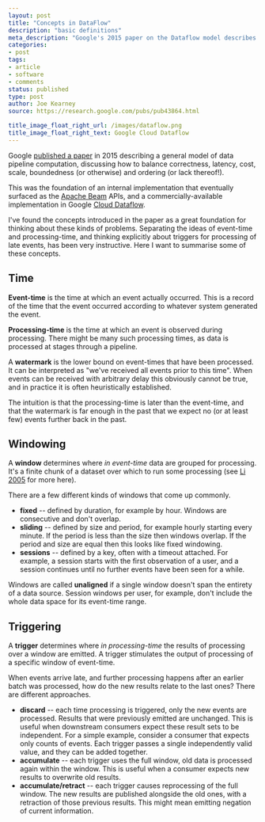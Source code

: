 ```yaml
---
layout: post
title: "Concepts in DataFlow"
description: "basic definitions"
meta_description: "Google's 2015 paper on the Dataflow model describes general solutions to general data pipeline processing problems. The terms they use have been helpful to me in understanding patterns in these problems."
categories:
- post
tags:
- article
- software
- comments
status: published
type: post
author: Joe Kearney
source: https://research.google.com/pubs/pub43864.html

title_image_float_right_url: /images/dataflow.png
title_image_float_right_text: Google Cloud Dataflow
---
```


[Li 2005]: http://citeseerx.ist.psu.edu/viewdoc/download?doi=10.1.1.93.2764&rep=rep1&type=pdf
[Cloud Dataflow]: https://cloud.google.com/dataflow/
[dataflow-paper]: https://research.google.com/pubs/pub43864.html
[Apache Beam]: https://beam.apache.org/

Google [published a paper][dataflow-paper] in 2015 describing a general model of data pipeline computation, discussing how to balance correctness, latency, cost, scale, boundedness (or otherwise) and ordering (or lack thereof!).

This was the foundation of an internal implementation that eventually surfaced as the [Apache Beam] APIs, and a commercially-available implementation in Google [Cloud Dataflow].

I've found the concepts introduced in the paper as a great foundation for thinking about these kinds of problems. Separating the ideas of event-time and processing-time, and thinking explicitly about triggers for processing of late events, has been very instructive. Here I want to summarise some of these concepts.

## Time

**Event-time** is the time at which an event actually occurred. This is a record of the time that the event occurred according to whatever system generated the event.

**Processing-time** is the time at which an event is observed during processing. There might be many such processing times, as data is processed at stages through a pipeline.

A **watermark** is the lower bound on event-times that have been processed. It can be interpreted as "we've received all events prior to this time". When events can be received with arbitrary delay this obviously cannot be true, and in practice it is often heuristically established.

The intuition is that the processing-time is later than the event-time, and that the watermark is far enough in the past that we expect no (or at least few) events further back in the past.

## Windowing

A **window** determines where _in event-time_ data are grouped for processing. It's a finite chunk of a dataset over which to run some processing (see [Li 2005] for more here).

There are a few different kinds of windows that come up commonly.

* **fixed** -- defined by duration, for example by hour. Windows are consecutive and don't overlap.
* **sliding** -- defined by size and period, for example hourly starting every minute. If the period is less than the size then windows overlap. If the period and size are equal then this looks like fixed windowing.
* **sessions** -- defined by a key, often with a timeout attached. For example, a session starts with the first observation of a user, and a session continues until no further events have been seen for a while.

Windows are called **unaligned** if a single window doesn't span the entirety of a data source. Session windows per user, for example, don't include the whole data space for its event-time range.

## Triggering

A **trigger** determines where _in processing-time_ the results of processing over a window are emitted. A trigger stimulates the output of processing of a specific window of event-time.

When events arrive late, and further processing happens after an earlier batch was processed, how do the new results relate to the last ones? There are different approaches.

* **discard** -- each time processing is triggered, only the new events are processed. Results that were previously emitted are unchanged. This is useful when downstream consumers expect these result sets to be independent. For a simple example, consider a consumer that expects only counts of events. Each trigger passes a single independently valid value, and they can be added together.
* **accumulate** -- each trigger uses the full window, old data is processed again within the window. This is useful when a consumer expects new results to overwrite old results.
* **accumulate/retract** -- each trigger causes reprocessing of the full window. The new results are published alongside the old ones, with a retraction of those previous results. This might mean emitting negation of current information.

